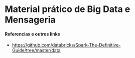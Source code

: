 # Material prático de Big Data e Mensageria



#### Referencias e outros links

* https://github.com/databricks/Spark-The-Definitive-Guide/tree/master/data
